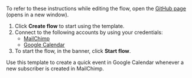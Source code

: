 To refer to these instructions while editing the flow, open the [GitHub page](https://github.com/ot4i/app-connect-templates/tree/master/resources/markdown/Create%20a%20quick%20event%20in%20Google%20Calendar%20when%20a%20new%20subscriber%20is%20created%20in%20MailChimp_instructions.md) (opens in a new window).

1. Click **Create flow** to start using the template.
2. Connect to the following accounts by using your credentials:
   - [MailChimp](https://www.ibm.com/docs/en/app-connect/saas?topic=apps-mailchimp) 
   - [Google Calendar](https://www.ibm.com/docs/en/app-connect/saas?topic=apps-googlecalendar)
3. To start the flow, in the banner, click **Start flow**.

Use this template to create a quick event in Google Calendar whenever a new subscriber is created in MailChimp.



